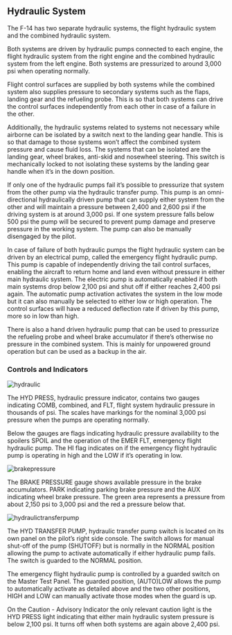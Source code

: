 ## Hydraulic System

The F-14 has two separate hydraulic systems, the flight hydraulic system and the combined hydraulic system.

Both systems are driven by hydraulic pumps connected to each engine, the flight hydraulic system from the right engine and the combined hydraulic system from the left engine. Both systems are pressurized to around 3,000 psi when operating normally.

Flight control surfaces are supplied by both systems while the combined system also supplies pressure to secondary systems such as the flaps, landing gear and the refueling probe. This is so that both systems can drive the control surfaces independently from each other in case of a failure in the other.

Additionally, the hydraulic systems related to systems not necessary while airborne can be isolated by a switch next to the landing gear handle. This is so that damage to those systems won’t affect the combined system pressure and cause fluid loss. The systems that can be isolated are the landing gear, wheel brakes, anti-skid and nosewheel steering. This switch is mechanically locked to not isolating these systems by the landing gear handle when it’s in the down position.

If only one of the hydraulic pumps fail it’s possible to pressurize that system from the other pump via the hydraulic transfer pump. This pump is an omni-directional hydraulically driven pump that can supply either system from the other and will maintain a pressure between 2,400 and 2,600 psi if the driving system is at around 3,000 psi. If one system pressure falls below 500 psi the pump will be secured to prevent pump damage and preserve pressure in the working system. The pump can also be manually disengaged by the pilot.

In case of failure of both hydraulic pumps the flight hydraulic system can be driven by an electrical pump, called the emergency flight hydraulic pump. This pump is capable of independently driving the tail control surfaces, enabling the aircraft to return home and land even without pressure in either main hydraulic system. The electric pump is automatically enabled if both main systems drop below 2,100 psi and shut off if either reaches 2,400 psi again. The automatic pump activation activates the system in the low mode but it can also manually be selected to either low or high operation. The control surfaces will have a reduced deflection rate if driven by this pump, more so in low than high.

There is also a hand driven hydraulic pump that can be used to pressurize the refueling probe and wheel brake accumulator if there’s otherwise no pressure in the combined system. This is mainly for unpowered ground operation but can be used as a backup in the air.

### Controls and Indicators

![hydraulic](../../img/hydraulic1.png)

The HYD PRESS, hydraulic pressure indicator, contains two gauges indicating COMB, combined, and FLT, flight system hydraulic pressure in thousands of psi. The scales have markings for the nominal 3,000 psi pressure when the pumps are operating normally.

Below the gauges are flags indicating hydraulic pressure availability to the spoilers SPOIL and the operation of the EMER FLT, emergency flight hydraulic pump. The HI flag indicates on if the emergency flight hydraulic pump is operating in high and the LOW if it’s operating in low.

![brakepressure](../../img/brakepressure1.png)

The BRAKE PRESSURE gauge shows available pressure in the brake accumulators. PARK indicating parking brake pressure and the AUX indicating wheel brake pressure. The green area represents a pressure from about 2,150 psi to 3,000 psi and the red a pressure below that.

![hydraulictransferpump](../../img/hydraulictransferpump1.png)

The HYD TRANSFER PUMP, hydraulic transfer pump switch is located on its own panel on the pilot’s right side console. The switch allows for manual shut-off of the pump (SHUTOFF) but is normally in the NORMAL position allowing the pump to activate automatically if either hydraulic pump fails. The switch is guarded to the NORMAL position.

The emergency flight hydraulic pump is controlled by a guarded switch on the Master Test Panel. The guarded position, (AUTO)LOW allows the pump to automatically activate as detailed above and the two other positions, HIGH and LOW can manually activate those modes when the guard is up.

On the Caution - Advisory Indicator the only relevant caution light is the HYD PRESS light indicating that either main hydraulic system pressure is below 2,100 psi. It turns off when both systems are again above 2,400 psi.
